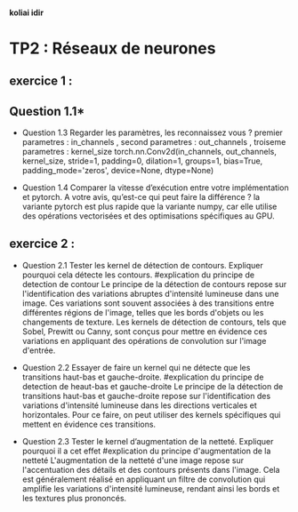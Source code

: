 #### koliai idir

# TP2 : Réseaux de neurones

## exercice 1 : 
## Question 1.1*
  * Question 1.3 Regarder les paramètres, les reconnaissez vous ?
    premier parametres : in_channels , second parametres : out_channels , troiseme parametres : kernel_size 
    torch.nn.Conv2d(in_channels, out_channels, kernel_size, stride=1, padding=0, dilation=1, groups=1, bias=True, padding_mode='zeros', device=None, dtype=None)

  * Question 1.4 Comparer la vitesse d’exécution entre votre implémentation et pytorch. A
votre avis, qu’est-ce qui peut faire la différence ?
    la variante pytorch est plus rapide que la variante numpy, car elle utilise des opérations vectorisées et des optimisations spécifiques au GPU. 

## exercice 2 : 
  * Question 2.1 Tester les kernel de détection de contours. Expliquer pourquoi cela  détecte les contours. 
    #explication du principe de detection de contour
    Le principe de la détection de contours repose sur l'identification des variations abruptes d'intensité lumineuse dans une image. Ces variations sont souvent associées à des transitions entre différentes régions de l'image, telles que les bords d'objets ou les changements de texture. Les kernels de détection de contours, tels que Sobel, Prewitt ou Canny, sont conçus pour mettre en évidence ces variations en appliquant des opérations de convolution sur l'image d'entrée.

  * Question 2.2 Essayer de faire un kernel qui ne détecte que les transitions haut-bas et gauche-droite.
    #explication du principe de detection de heaut-bas et gauche-droite
    Le principe de la détection de transitions haut-bas et gauche-droite repose sur l'identification des variations d'intensité lumineuse dans les directions verticales et horizontales. Pour ce faire, on peut utiliser des kernels spécifiques qui mettent en évidence ces transitions. 

  * Question 2.3 Tester le kernel d’augmentation de la netteté. Expliquer pourquoi il a cet 
  effet
    #explication du principe d'augmentation de la netteté
    L'augmentation de la netteté d'une image repose sur l'accentuation des détails et des contours présents dans l'image. Cela est généralement réalisé en appliquant un filtre de convolution qui amplifie les variations d'intensité lumineuse, rendant ainsi les bords et les textures plus prononcés.

    
   
  


